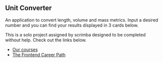 ## Unit Converter

An application to convert length, volume and mass metrics. Input a desired number and you can find your results displayed in 3 cards below.

This is a solo project assigned by scrimba designed to be completed without help. Check out the links below.

- [Our courses](https://scrimba.com/allcourses)
- [The Frontend Career Path](https://scrimba.com/learn/frontend)

